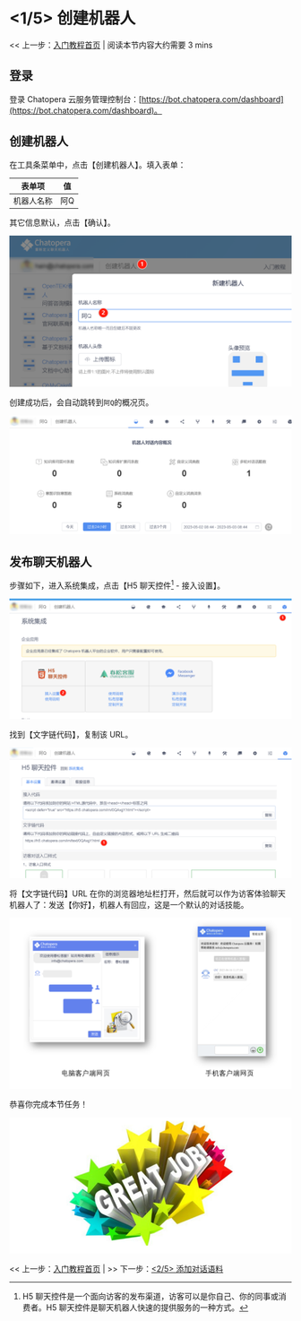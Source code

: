 <!-- markup:blank-line -->
# <1/5> 创建机器人

<< 上一步：[入门教程首页](/products/chatbot-platform/tutorials/index.html) | <i class="glyphicon glyphicon-time"></i>阅读本节内容大约需要 3 mins <!-- markup:skip-line -->

## 登录

登录 Chatopera 云服务管理控制台：[https://bot.chatopera.com/dashboard](https://bot.chatopera.com/dashboard)。

## 创建机器人

在工具条菜单中，点击【创建机器人】。填入表单：

| 表单项 | 值 |
| --- | --- |
| 机器人名称 | 阿Q |
<!-- markup:table-caption 创建机器人表单 -->

其它信息默认，点击【确认】。

![](../../../images/assets/screenshot_20230503085347.png)

创建成功后，会自动跳转到`阿Q`的概况页。

![机器人详情页](../../../images/assets/screenshot_20230503084438.png)

## 发布聊天机器人

步骤如下，进入系统集成，点击【H5 聊天控件[^h5-channel] - 接入设置】。

![](../../../images/assets/screenshot_20230503084820.png)

找到【文字链代码】，复制该 URL。

![](../../../images/assets/screenshot_20230503084843.png)

将【文字链代码】URL 在你的浏览器地址栏打开，然后就可以作为访客体验聊天机器人了：发送【你好】，机器人有回应，这是一个默认的对话技能。

![](../../../images/assets/screenshot_20230424144739.png)

恭喜你完成本节任务！

![恭喜完成任务](../../../images/products/platform/congr-20210913-195053.png) <!-- markup:skip-line -->

<< 上一步：[入门教程首页](/products/chatbot-platform/tutorials/index.html) | >> 下一步：[<2/5> 添加对话语料](/products/chatbot-platform/tutorials/2-answer-faq.html) <!-- markup:skip-line -->

[^h5-channel]: H5 聊天控件是一个面向访客的发布渠道，访客可以是你自己、你的同事或消费者。H5 聊天控件是聊天机器人快速的提供服务的一种方式。